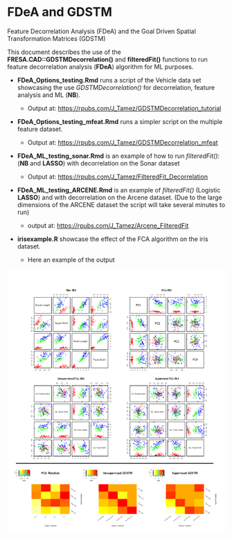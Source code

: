 # FDeA and GDSTM

Feature Decorrelation Analysis (FDeA) and the Goal Driven Spatial Transformation Matrices (GDSTM)

This document describes the use of the **FRESA.CAD::GDSTMDecorrelation()** and **filteredFit()** functions to run feature decorrelation analysis (**FDeA**) algorithm for ML purposes.

-   **FDeA_Options_testing.Rmd** runs a script of the Vehicle data set showcasing the use *GDSTMDecorrelation()* for decorrelation, feature analysis and ML (**NB**).

    -   Output at: <https://rpubs.com/J_Tamez/GDSTMDecorrelation_tutorial>

-   **FDeA_Options_testing_mfeat.Rmd** runs a simpler script on the multiple feature dataset.

    -   Output at: <https://rpubs.com/J_Tamez/GDSTMDecorrelation_mfeat>

-   **FDeA_ML_testing_sonar.Rmd** is an example of how to run *filteredFit()*: (**NB** and **LASSO**) with decorrelation on the Sonar dataset

    -   Output at: <https://rpubs.com/J_Tamez/FilteredFit_Decorrelation>

-   **FDeA_ML_testing_ARCENE.Rmd** is an example of *filteredFit()* (Logistic **LASSO**) and with decorrelation on the Arcene dataset. (Due to the large dimensions of the ARCENE dataset the script will take several minutes to run)

    -   output at: <https://rpubs.com/J_Tamez/Arcene_FilteredFit>

-   **irisexample.R** showcase the effect of the FCA algorithm on the iris dataset.

    -   Here an example of the output

<img src="RMD/IRIS_outputs.png" alt="Outputs of the IRIS example" width="1000"/>
